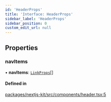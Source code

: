```yaml
---
id: 'HeaderProps'
title: 'Interface: HeaderProps'
sidebar_label: 'HeaderProps'
sidebar_position: 0
custom_edit_url: null
---
```


## Properties

### navItems

• **navItems**: [`LinkProps`](LinkProps.md)[]

#### Defined in

[packages/nextjs-kit/src/components/header.tsx:5](https://github.com/pantheon-systems/decoupled-kit-js/blob/32b3f2995/packages/nextjs-kit/src/components/header.tsx#L5)
